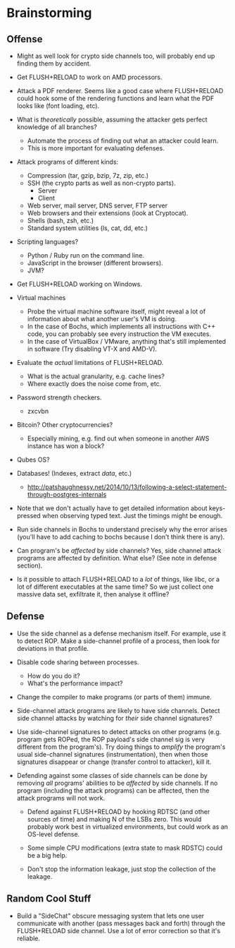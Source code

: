 Brainstorming
=============

Offense
-------

- Might as well look for crypto side channels too, will probably end up finding
  them by accident.

- Get FLUSH+RELOAD to work on AMD processors.

- Attack a PDF renderer. Seems like a good case where FLUSH+RELOAD could hook
  some of the rendering functions and learn what the PDF looks like (font
  loading, etc).

- What is *theoretically* possible, assuming the attacker gets perfect knowledge
  of all branches?
    - Automate the process of finding out what an attacker could learn.
    - This is more important for evaluating defenses.

- Attack programs of different kinds:
    - Compression (tar, gzip, bzip, 7z, zip, etc.)
    - SSH (the crypto parts as well as non-crypto parts).
        - Server
        - Client
    - Web server, mail server, DNS server, FTP server
    - Web browsers and their extensions (look at Cryptocat).
    - Shells (bash, zsh, etc.)
    - Standard system utilities (ls, cat, dd, etc.)

- Scripting languages?
    - Python / Ruby run on the command line.
    - JavaScript in the browser (different browsers).
    - JVM?

- Get FLUSH+RELOAD working on Windows.

- Virtual machines
    - Probe the virtual machine software itself, might reveal a lot of
      information about what another user's VM is doing.
    - In the case of Bochs, which implements all instructions with C++ code, you
      can probably see every instruction the VM executes.
    - In the case of VirtualBox / VMware, anything that's still implemented in
      software (Try disabling VT-X and AMD-V).

- Evaluate the *actual* limitations of FLUSH+RELOAD.
    - What is the actual granularity, e.g. cache lines?
    - Where exactly does the noise come from, etc.

- Password strength checkers.
    - zxcvbn

- Bitcoin? Other cryptocurrencies?
    - Especially mining, e.g. find out when someone in another AWS instance has
      won a block?

- Qubes OS?

- Databases! (Indexes, extract *data*, etc.)
    - http://patshaughnessy.net/2014/10/13/following-a-select-statement-through-postgres-internals

- Note that we don't actually have to get detailed information about
  keys-pressed when observing typed text. Just the timings might be enough.

- Run side channels in Bochs to understand precisely why the error arises
  (you'll have to add caching to bochs because I don't think there is any).

- Can program's be *affected* by side channels? Yes, side channel attack
  programs are affected by definition. What else? (See note in defense section).

- Is it possible to attach FLUSH+RELOAD to a *lot* of things, like libc, or
  a lot of different executables at the same time? So we just collect one
  massive data set, exfiltrate it, then analyse it offline?

Defense
-------

- Use the side channel as a defense mechanism itself. For example, use it to
  detect ROP. Make a side-channel profile of a process, then look for deviations
  in that profile.

- Disable code sharing between processes.
    - How do you do it?
    - What's the performance impact?

- Change the compiler to make programs (or parts of them) immune.

- Side-channel attack programs are likely to have side channels. Detect side
  channel attacks by watching for *their* side channel signatures?

- Use side-channel signatures to detect attacks on other programs (e.g. program
  gets ROPed, the ROP payload's side channel sig is very different from the
  program's). Try doing things to *amplify* the program's usual side-channel
  signatures (instrumentation), then when those signatures disappear or change
  (transfer control to attacker), kill it.

- Defending against some classes of side channels can be done by removing *all*
  programs' abilities to be *affected* by side channels. If no program
  (including the attack programs) can be affected, then the attack programs will
  not work.

    - Defend against FLUSH+RELOAD by hooking RDTSC (and other sources of time)
      and making N of the LSBs zero. This would probably work best in
      virtualized environments, but could work as an OS-level defense.

    - Some simple CPU modifications (extra state to mask RDSTC) could be a big
      help.

    - Don't stop the information leakage, just stop the collection of the
      leakage.

Random Cool Stuff
-----------------

- Build a "SideChat" obscure messaging system that lets one user communicate
  with another (pass messages back and forth) through the FLUSH+RELOAD side
  channel. Use a lot of error correction so that it's reliable.
